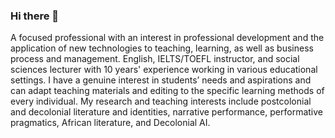 ### Hi there 👋

A focused professional with an interest in professional development and the application of new technologies to teaching, learning, as well as business process and management.
English, IELTS/TOEFL instructor, and social sciences lecturer with 10 years' experience working in various educational settings. I have a genuine interest in students’ needs and aspirations and can adapt teaching materials and editing to the specific learning methods of every individual. My research and teaching interests include postcolonial and decolonial literature and identities, narrative performance, performative pragmatics, African literature, and Decolonial AI.

<!--
**proofeditnetics/proofeditnetics** is a ✨ _special_ ✨ repository because its `README.md` (this file) appears on your GitHub profile.

Here are some ideas to get you started:

- 🔭 I’m currently working on ...
- 🌱 I’m currently learning ...
- 👯 I’m looking to collaborate on ...
- 🤔 I’m looking for help with ...
- 💬 Ask me about ...
- 📫 How to reach me: ...
- 😄 Pronouns: ...
- ⚡ Fun fact: ...
-->
